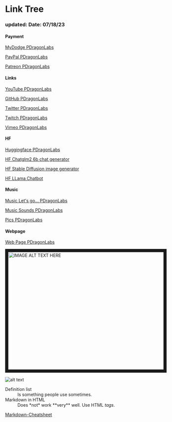 #  Link Tree

### updated: Date: 07/18/23
#### Payment

[MyDodge PDragonLabs](https://www.mydoge.com/PDragonLabs)

[PayPal PDragonLabs](https://paypal.me/pdragonlabs?country.x=US&locale.x=en_US)



[Patreon PDragonLabs](https://www.patreon.com/PDragonLabs)

#### Links

[YouTube PDragonLabs](https://www.youtube.com/@PDragonLabs)

[GitHub PDragonLabs](https://github.com/PDragonLabs)

[Twitter PDragonLabs](https://twitter.com/PDragonLabs)

[Twitch PDragonLabs](https://www.twitch.tv/pdragonlabs/about)

[Vimeo PDragonLabs](https://vimeo.com/pdragonlabs)


#### HF

[Huggingface PDragonLabs](https://huggingface.co/PDragonLabs)

[HF Chatglm2 6b chat generator](https://huggingface.co/spaces/mikeee/chatglm2-6b-4bit)

[HF Stable Diffusion image generator](https://pdragonlabs-stabilityai-stable-diffusion-2.hf.space)

[HF LLama Chatbot](https://huggingface.co/spaces/ysharma/Explore_llamav2_with_TGI)




#### Music

[Music Let's go... PDragonLabs](https://my.soundful.com/s/hip_hop/club_beats/64b7d561735aa218ee36b939)

[Music Sounds PDragonLabs](https://my.soundful.com/s/hip_hop/old_school/64b5547e770ad50fdc60c47b)
 







[Pics PDragonLabs](https://www.freepik.com/photos/dragon-ai/)







#### Webpage

[Web Page PDragonLabs](https://pdragonlabs.github.io/simple-website-template/)






<a href="http://www.youtube.com/watch?feature=player_embedded&v=-vqMLbwdR94" target="_blank"><img src="http://img.youtube.com/vi/-vqMLbwdR94/0.jpg" alt="IMAGE ALT TEXT HERE" width="540" height="380" border="10" /></a>


[logo]: https://yt3.ggpht.com/V7hz585gPwfAWnEZFus77Jw1wZl4NBWtAoIGz8Znek4jy--YDNzZXWSZX6-eMkTJb8Td2BOftg=s600-c-k-c0x00ffffff-no-rj-rp-mo "PDragon Labs"
 
![alt text][logo]

 

 


<dl>
  <dt>Definition list</dt>
  <dd>Is something people use sometimes.</dd>

  <dt>Markdown in HTML</dt>
  <dd>Does *not* work **very** well. Use HTML <em>tags</em>.</dd>

</dl>

[Markdown-Cheatsheet ](https://github.com/adam-p/markdown-here/wiki/Markdown-Cheatsheet)
